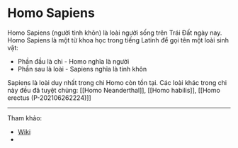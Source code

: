 # Homo Sapiens

Homo Sapiens (người tinh khôn) là loài người sống trên Trái Đất ngày nay. Homo Sapiens là một từ khoa học trong tiếng Latinh để gọi tên một loài sinh vật:
- Phần đầu là chi - Homo nghĩa là người
- Phần sau là loài - Sapiens nghĩa là tinh khôn

Sapiens là loài duy nhất trong chi Homo còn tồn tại. Các loài khác trong chi này đều đã tuyệt chủng: [[Homo Neanderthal]], [[Homo habilis]], [[Homo erectus (P-202106262224)]]

---

Tham khảo:
- [Wiki](https://vi.wikipedia.org/wiki/Ng%C6%B0%E1%BB%9Di_Tinh_Kh%C3%B4n)
- 
